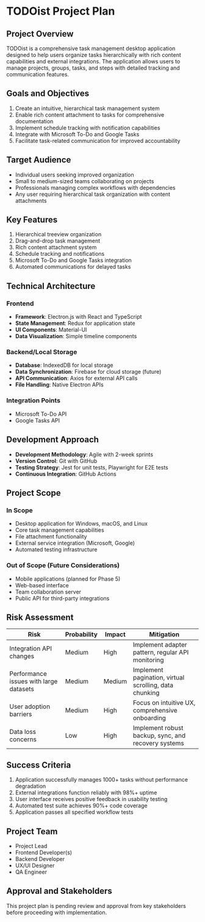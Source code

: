 # TODOist Project Plan

## Project Overview
TODOist is a comprehensive task management desktop application designed to help users organize tasks hierarchically with rich content capabilities and external integrations. The application allows users to manage projects, groups, tasks, and steps with detailed tracking and communication features.

## Goals and Objectives
1. Create an intuitive, hierarchical task management system
2. Enable rich content attachment to tasks for comprehensive documentation
3. Implement schedule tracking with notification capabilities
4. Integrate with Microsoft To-Do and Google Tasks
5. Facilitate task-related communication for improved accountability

## Target Audience
- Individual users seeking improved organization
- Small to medium-sized teams collaborating on projects
- Professionals managing complex workflows with dependencies
- Any user requiring hierarchical task organization with content attachments

## Key Features
1. Hierarchical treeview organization
2. Drag-and-drop task management
3. Rich content attachment system
4. Schedule tracking and notifications
5. Microsoft To-Do and Google Tasks integration
6. Automated communications for delayed tasks

## Technical Architecture

### Frontend
- **Framework**: Electron.js with React and TypeScript
- **State Management**: Redux for application state
- **UI Components**: Material-UI
- **Data Visualization**: Simple timeline components

### Backend/Local Storage
- **Database**: IndexedDB for local storage
- **Data Synchronization**: Firebase for cloud storage (future)
- **API Communication**: Axios for external API calls
- **File Handling**: Native Electron APIs

### Integration Points
- Microsoft To-Do API
- Google Tasks API

## Development Approach
- **Development Methodology**: Agile with 2-week sprints
- **Version Control**: Git with GitHub
- **Testing Strategy**: Jest for unit tests, Playwright for E2E tests
- **Continuous Integration**: GitHub Actions

## Project Scope

### In Scope
- Desktop application for Windows, macOS, and Linux
- Core task management capabilities
- File attachment functionality
- External service integration (Microsoft, Google)
- Automated testing infrastructure

### Out of Scope (Future Considerations)
- Mobile applications (planned for Phase 5)
- Web-based interface
- Team collaboration server
- Public API for third-party integrations

## Risk Assessment

| Risk | Probability | Impact | Mitigation |
|------|------------|--------|------------|
| Integration API changes | Medium | High | Implement adapter pattern, regular API monitoring |
| Performance issues with large datasets | Medium | Medium | Implement pagination, virtual scrolling, data chunking |
| User adoption barriers | Medium | High | Focus on intuitive UX, comprehensive onboarding |
| Data loss concerns | Low | High | Implement robust backup, sync, and recovery systems |

## Success Criteria
1. Application successfully manages 1000+ tasks without performance degradation
2. External integrations function reliably with 98%+ uptime
3. User interface receives positive feedback in usability testing
4. Automated test suite achieves 90%+ code coverage
5. Application passes all specified workflow tests

## Project Team
- Project Lead
- Frontend Developer(s)
- Backend Developer
- UX/UI Designer
- QA Engineer

## Approval and Stakeholders
This project plan is pending review and approval from key stakeholders before proceeding with implementation. 